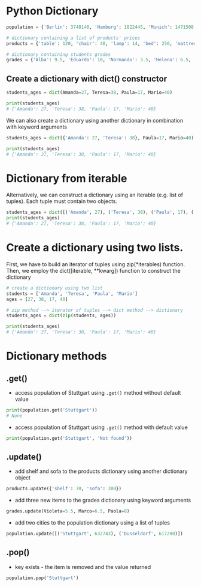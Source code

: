 # Python Dictionary

```python
population = {'Berlin': 3748148, 'Hamburg': 1822445, 'Munich': 1471508, 'Cologne': 1085664, 'Frankfurt': 753056 }

# dictionary containing a list of products' prices
products = {'table': 120, 'chair': 40, 'lamp': 14, 'bed': 250, 'mattress': 100}

# dictionary containing students grades
grades = {'Alba': 9.5, 'Eduardo': 10, 'Normando': 3.5, 'Helena': 6.5, 'Claudia': 7.5}
```

## Create a dictionary with dict() constructor

```python
students_ages = dict(Amanda=27, Teresa=38, Paula=17, Mario=40)

print(students_ages)
# {'Amanda': 27, 'Teresa': 38, 'Paula': 17, 'Mario': 40}
```

We can also create a dictionary using another dictionary in combination with keyword arguments

```python
students_ages = dict({'Amanda': 27, 'Teresa': 38}, Paula=17, Mario=40)

print(students_ages)
# {'Amanda': 27, 'Teresa': 38, 'Paula': 17, 'Mario': 40}
```

# Dictionary from iterable

Alternatively, we can construct a dictionary using an iterable (e.g. list of tuples).
Each tuple must contain two objects.

```python
students_ages = dict([('Amanda', 27), ('Teresa', 38), ('Paula', 17), ('Mario', 40)])
print(students_ages)
# {'Amanda': 27, 'Teresa': 38, 'Paula': 17, 'Mario': 40}
```

# Create a dictionary using two lists.

First, we have to build an iterator of tuples using zip(*iterables) function. Then, we employ
the dict([iterable, **kwarg]) function to construct the dictionary

```python
# create a dictionary using two list
students = ['Amanda', 'Teresa', 'Paula', 'Mario']
ages = [27, 38, 17, 40]

# zip method --> iterator of tuples --> dict method --> dictionary
students_ages = dict(zip(students, ages))

print(students_ages)
# {'Amanda': 27, 'Teresa': 38, 'Paula': 17, 'Mario': 40}
```

# Dictionary methods

## .get()

* access population of Stuttgart using `.get()` method without default value

```python
print(population.get('Stuttgart'))
# None
```

* access population of Stuttgart using `.get()` method with default value

```python
print(population.get('Stuttgart', 'Not found'))
```

## .update()

* add shelf and sofa to the products dictionary using another dictionary object

```python
products.update({'shelf': 70, 'sofa': 300})
```

* add three new items to the grades dictionary using keyword arguments
```python
grades.update(Violeta=5.5, Marco=6.5, Paola=8)
```

* add two cities to the population dictionary using a list of tuples

```python
population.update([('Stuttgart', 632743), ('Dusseldorf', 617280)])
```

## .pop()

* key exists - the item is removed and the value returned

```python
population.pop('Stuttgart')
```